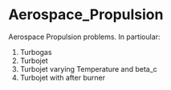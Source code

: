# Aerospace_Propulsion
Aerospace Propulsion problems. In partioular:
1. Turbogas
2. Turbojet
3. Turbojet varying Temperature and beta_c
4. Turbojet with after burner
